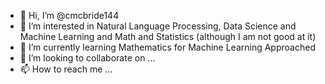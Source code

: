 - 👋 Hi, I’m @cmcbride144
- 👀 I’m interested in Natural Language Processing, Data Science and Machine Learning and Math and Statistics (although I am not good at it)
- 🌱 I’m currently learning Mathematics for Machine Learning Approached
- 💞️ I’m looking to collaborate on ...
- 📫 How to reach me ...

<!---
cmcbride144/cmcbride144 is a ✨ special ✨ repository because its `README.md` (this file) appears on your GitHub profile.
You can click the Preview link to take a look at your changes.
--->
